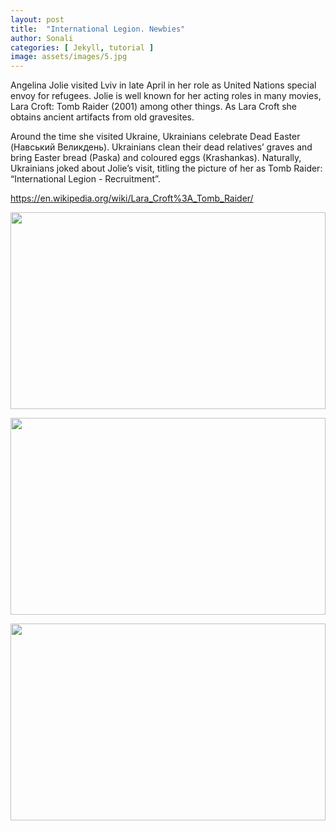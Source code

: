 ```yaml
---
layout: post
title:  "International Legion. Newbies"
author: Sonali
categories: [ Jekyll, tutorial ]
image: assets/images/5.jpg
---
```



Angelina Jolie visited Lviv in late April in her role as United Nations special envoy for refugees. Jolie is well known for her acting roles in many movies, Lara Croft: Tomb Raider (2001) among other things. As Lara Croft she obtains ancient artifacts from old gravesites. 

Around the time she visited Ukraine, Ukrainians celebrate Dead Easter (Навський Великдень). Ukrainians clean their dead relatives’ graves and bring Easter bread (Paska) and coloured eggs (Krashankas).
Naturally, Ukrainians joked about Jolie’s visit, titling the picture of her as Tomb Raider: “International Legion - Recruitment”.

<https://en.wikipedia.org/wiki/Lara_Croft%3A_Tomb_Raider/>

<p><image style="width:100%;" height="315" src="https://www.todayfm.co.nz/content/dam/mws-sites-nextgen/images/today-fm/22/05/Angelina-Jolie-Ukraine-Lviv-Web.jpg" frameborder="0" allowfullscreen></image></p>
<p><image style="width:100%;" height="315" src="https://www.dailyhindnews.com/wp-content/uploads/2020/10/Lara-Croft-Tomb-Raider-on-W9-the-film-of-reconciliation.jpg" frameborder="0" allowfullscreen></image></p>
<p><image style="width:100%;" height="315" src="http://polissia.net/wp-content/uploads/2017/04/%D1%81-1.jpg" frameborder="0" allowfullscreen></image></p>


